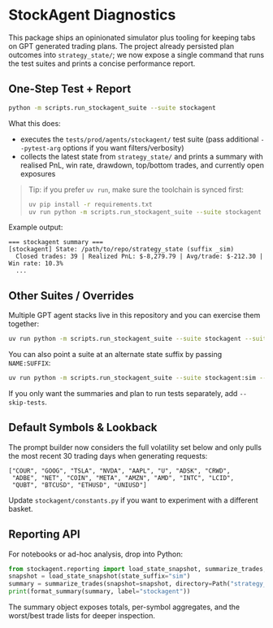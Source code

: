 # StockAgent Diagnostics

This package ships an opinionated simulator plus tooling for keeping tabs on GPT generated trading plans. The project already persisted plan outcomes into `strategy_state/`; we now expose a single command that runs the test suites and prints a concise performance report.

## One-Step Test + Report

```bash
python -m scripts.run_stockagent_suite --suite stockagent
```

What this does:

- executes the `tests/prod/agents/stockagent/` test suite (pass additional `--pytest-arg` options if you want filters/verbosity)
- collects the latest state from `strategy_state/` and prints a summary with realised PnL, win rate, drawdown, top/bottom trades, and currently open exposures

> Tip: if you prefer `uv run`, make sure the toolchain is synced first:
>
> ```bash
> uv pip install -r requirements.txt
> uv run python -m scripts.run_stockagent_suite --suite stockagent
> ```

Example output:

```
=== stockagent summary ===
[stockagent] State: /path/to/repo/strategy_state (suffix _sim)
  Closed trades: 39 | Realized PnL: $-8,279.79 | Avg/trade: $-212.30 | Win rate: 10.3%
  ...
```

## Other Suites / Overrides

Multiple GPT agent stacks live in this repository and you can exercise them together:

```bash
uv run python -m scripts.run_stockagent_suite --suite stockagent --suite stockagentindependant --suite stockagent2
```

You can also point a suite at an alternate state suffix by passing `NAME:SUFFIX`:

```bash
uv run python -m scripts.run_stockagent_suite --suite stockagent:sim --suite stockagentindependant:stateless
```

If you only want the summaries and plan to run tests separately, add `--skip-tests`.

## Default Symbols & Lookback

The prompt builder now considers the full volatility set below and only pulls the most recent 30 trading days when generating requests:

```
["COUR", "GOOG", "TSLA", "NVDA", "AAPL", "U", "ADSK", "CRWD",
 "ADBE", "NET", "COIN", "META", "AMZN", "AMD", "INTC", "LCID",
 "QUBT", "BTCUSD", "ETHUSD", "UNIUSD"]
```

Update `stockagent/constants.py` if you want to experiment with a different basket.

## Reporting API

For notebooks or ad-hoc analysis, drop into Python:

```python
from stockagent.reporting import load_state_snapshot, summarize_trades, format_summary
snapshot = load_state_snapshot(state_suffix="sim")
summary = summarize_trades(snapshot=snapshot, directory=Path("strategy_state"), suffix="sim")
print(format_summary(summary, label="stockagent"))
```

The summary object exposes totals, per-symbol aggregates, and the worst/best trade lists for deeper inspection.
